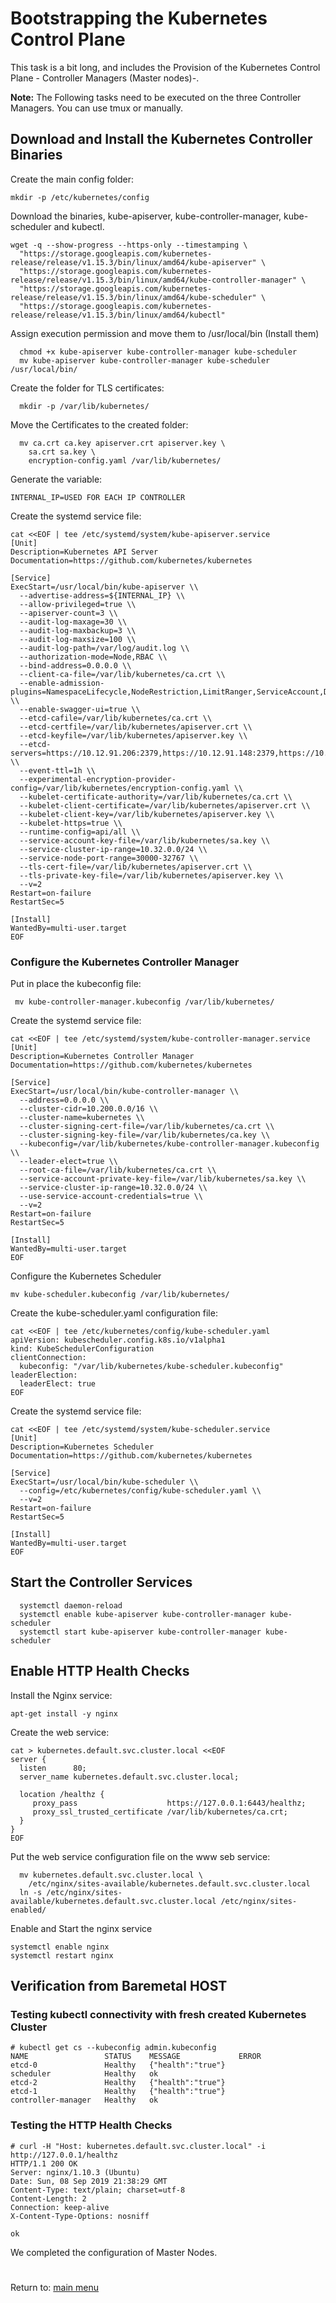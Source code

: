 # Bootstrapping the Kubernetes Control Plane

This task is a bit long, and includes the Provision of the Kubernetes Control Plane - Controller Managers (Master nodes)-.

**Note:** The Following tasks need to be executed on the three Controller Managers. You can use tmux or manually. 

## Download and Install the Kubernetes Controller Binaries

Create the main config folder:
```
mkdir -p /etc/kubernetes/config
```
Download the binaries, kube-apiserver, kube-controller-manager, kube-scheduler and kubectl.
```
wget -q --show-progress --https-only --timestamping \
  "https://storage.googleapis.com/kubernetes-release/release/v1.15.3/bin/linux/amd64/kube-apiserver" \
  "https://storage.googleapis.com/kubernetes-release/release/v1.15.3/bin/linux/amd64/kube-controller-manager" \
  "https://storage.googleapis.com/kubernetes-release/release/v1.15.3/bin/linux/amd64/kube-scheduler" \
  "https://storage.googleapis.com/kubernetes-release/release/v1.15.3/bin/linux/amd64/kubectl"
```
Assign execution permission and move them to /usr/local/bin   (Install them)
```
  chmod +x kube-apiserver kube-controller-manager kube-scheduler 
  mv kube-apiserver kube-controller-manager kube-scheduler /usr/local/bin/
```
Create the folder for TLS certificates:
```
  mkdir -p /var/lib/kubernetes/
```
Move the Certificates to the created folder:
```
  mv ca.crt ca.key apiserver.crt apiserver.key \
    sa.crt sa.key \
    encryption-config.yaml /var/lib/kubernetes/
```

Generate the variable:
```
INTERNAL_IP=USED FOR EACH IP CONTROLLER
```
Create the systemd service file:
```
cat <<EOF | tee /etc/systemd/system/kube-apiserver.service
[Unit]
Description=Kubernetes API Server
Documentation=https://github.com/kubernetes/kubernetes

[Service]
ExecStart=/usr/local/bin/kube-apiserver \\
  --advertise-address=${INTERNAL_IP} \\
  --allow-privileged=true \\
  --apiserver-count=3 \\
  --audit-log-maxage=30 \\
  --audit-log-maxbackup=3 \\
  --audit-log-maxsize=100 \\
  --audit-log-path=/var/log/audit.log \\
  --authorization-mode=Node,RBAC \\
  --bind-address=0.0.0.0 \\
  --client-ca-file=/var/lib/kubernetes/ca.crt \\
  --enable-admission-plugins=NamespaceLifecycle,NodeRestriction,LimitRanger,ServiceAccount,DefaultStorageClass,ResourceQuota \\
  --enable-swagger-ui=true \\
  --etcd-cafile=/var/lib/kubernetes/ca.crt \\
  --etcd-certfile=/var/lib/kubernetes/apiserver.crt \\
  --etcd-keyfile=/var/lib/kubernetes/apiserver.key \\
  --etcd-servers=https://10.12.91.206:2379,https://10.12.91.148:2379,https://10.12.91.175:2379 \\
  --event-ttl=1h \\
  --experimental-encryption-provider-config=/var/lib/kubernetes/encryption-config.yaml \\
  --kubelet-certificate-authority=/var/lib/kubernetes/ca.crt \\
  --kubelet-client-certificate=/var/lib/kubernetes/apiserver.crt \\
  --kubelet-client-key=/var/lib/kubernetes/apiserver.key \\
  --kubelet-https=true \\
  --runtime-config=api/all \\
  --service-account-key-file=/var/lib/kubernetes/sa.key \\
  --service-cluster-ip-range=10.32.0.0/24 \\
  --service-node-port-range=30000-32767 \\
  --tls-cert-file=/var/lib/kubernetes/apiserver.crt \\
  --tls-private-key-file=/var/lib/kubernetes/apiserver.key \\
  --v=2
Restart=on-failure
RestartSec=5

[Install]
WantedBy=multi-user.target
EOF
```

### Configure the Kubernetes Controller Manager

Put in place the kubeconfig file:
```
 mv kube-controller-manager.kubeconfig /var/lib/kubernetes/
```
Create the systemd service file:
```
cat <<EOF | tee /etc/systemd/system/kube-controller-manager.service
[Unit]
Description=Kubernetes Controller Manager
Documentation=https://github.com/kubernetes/kubernetes

[Service]
ExecStart=/usr/local/bin/kube-controller-manager \\
  --address=0.0.0.0 \\
  --cluster-cidr=10.200.0.0/16 \\
  --cluster-name=kubernetes \\
  --cluster-signing-cert-file=/var/lib/kubernetes/ca.crt \\
  --cluster-signing-key-file=/var/lib/kubernetes/ca.key \\
  --kubeconfig=/var/lib/kubernetes/kube-controller-manager.kubeconfig \\
  --leader-elect=true \\
  --root-ca-file=/var/lib/kubernetes/ca.crt \\
  --service-account-private-key-file=/var/lib/kubernetes/sa.key \\
  --service-cluster-ip-range=10.32.0.0/24 \\
  --use-service-account-credentials=true \\
  --v=2
Restart=on-failure
RestartSec=5

[Install]
WantedBy=multi-user.target
EOF
```




Configure the Kubernetes Scheduler
```
mv kube-scheduler.kubeconfig /var/lib/kubernetes/
```

Create the kube-scheduler.yaml configuration file:
```
cat <<EOF | tee /etc/kubernetes/config/kube-scheduler.yaml
apiVersion: kubescheduler.config.k8s.io/v1alpha1
kind: KubeSchedulerConfiguration
clientConnection:
  kubeconfig: "/var/lib/kubernetes/kube-scheduler.kubeconfig"
leaderElection:
  leaderElect: true
EOF
```
Create the systemd service file:
```
cat <<EOF | tee /etc/systemd/system/kube-scheduler.service
[Unit]
Description=Kubernetes Scheduler
Documentation=https://github.com/kubernetes/kubernetes

[Service]
ExecStart=/usr/local/bin/kube-scheduler \\
  --config=/etc/kubernetes/config/kube-scheduler.yaml \\
  --v=2
Restart=on-failure
RestartSec=5

[Install]
WantedBy=multi-user.target
EOF
```
## Start the Controller Services
```
  systemctl daemon-reload
  systemctl enable kube-apiserver kube-controller-manager kube-scheduler
  systemctl start kube-apiserver kube-controller-manager kube-scheduler
```
## Enable HTTP Health Checks

Install the Nginx service:
```
apt-get install -y nginx
```
Create the web service:
```
cat > kubernetes.default.svc.cluster.local <<EOF
server {
  listen      80;
  server_name kubernetes.default.svc.cluster.local;

  location /healthz {
     proxy_pass                    https://127.0.0.1:6443/healthz;
     proxy_ssl_trusted_certificate /var/lib/kubernetes/ca.crt;
  }
}
EOF
```
Put the web service configuration file on the www seb service:
```
  mv kubernetes.default.svc.cluster.local \
    /etc/nginx/sites-available/kubernetes.default.svc.cluster.local
  ln -s /etc/nginx/sites-available/kubernetes.default.svc.cluster.local /etc/nginx/sites-enabled/
```
Enable and Start the nginx service
```
systemctl enable nginx
systemctl restart nginx
```
## Verification from Baremetal HOST


### Testing kubectl connectivity with fresh created Kubernetes Cluster
```
# kubectl get cs --kubeconfig admin.kubeconfig
NAME                 STATUS    MESSAGE             ERROR
etcd-0               Healthy   {"health":"true"}   
scheduler            Healthy   ok                  
etcd-2               Healthy   {"health":"true"}   
etcd-1               Healthy   {"health":"true"}   
controller-manager   Healthy   ok           
```

### Testing the HTTP Health Checks
```
# curl -H "Host: kubernetes.default.svc.cluster.local" -i http://127.0.0.1/healthz
HTTP/1.1 200 OK
Server: nginx/1.10.3 (Ubuntu)
Date: Sun, 08 Sep 2019 21:38:29 GMT
Content-Type: text/plain; charset=utf-8
Content-Length: 2
Connection: keep-alive
X-Content-Type-Options: nosniff

ok
```
We completed the configuration of Master Nodes.

# 
Return to: [main menu](https://github.com/jimenezcorzo/Kubernetes-The-Hard-Way-15.3-LXC/blob/master/Readme.md)

